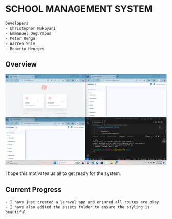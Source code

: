 # SCHOOL MANAGEMENT SYSTEM

    Developers
    - Christopher Mukoyani
    - Emmanuel Ongurapus
    - Peter Oenga
    - Warren Shiv
    - Roberto Heorges


## Overview
<img src="/public/Readme Images/Overview.png" alt="overview" cover />
<p>I hope this motivates us all to get ready for the system.

## Current Progress
    - I have just created a laravel app and ensured all routes are okay
    - I have also edited the assets folder to ensure the styling is beautiful
